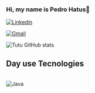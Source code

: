 ### Hi, my name is Pedro Hatus🌊
[![Linkedin](https://img.shields.io/badge/LinkedIn-0077B5?style=for-the-badge&logo=linkedin&logoColor=white)](https://www.linkedin.com/in/pedro-hatus-b04b7b1a0/)

[![Gmail](https://img.shields.io/badge/Gmail-D14836?style=for-the-badge&logo=gmail&logoColor=white)](phb.briano@gmail.com)

![Tutu GitHub stats](https://github-readme-stats.vercel.app/api?username=Hratus&show_icons=true&theme=radical)

## Day use Tecnologies

<div style="display: inline_block"><br/>
  <img alt="Java" align="center" scr="https://img.shields.io/badge/Java-ED8B00?style=for-the-badge&logo=openjdk&logoColor=white" />
</div>
